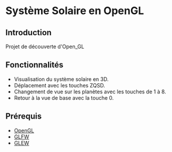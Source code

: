 # Système Solaire en OpenGL

## Introduction
Projet de découverte d'Open_GL

## Fonctionnalités
- Visualisation du système solaire en 3D.
- Déplacement avec les touches ZQSD.
- Changement de vue sur les planètes avec les touches de 1 à 8.
- Retour à la vue de base avec la touche 0.

## Prérequis
- [OpenGL](https://www.opengl.org/)
- [GLFW](https://www.glfw.org/)
- [GLEW](http://glew.sourceforge.net/)
